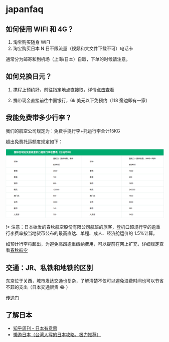 # japanfaq

## 如何使用 WIFI 和 4G？

1. 淘宝购买随身 WIFI
2. 淘宝购买日本 N 日不限流量（视频和大文件下载不可）电话卡

通常分为邮寄和到机场（上海/日本）自取，下单的时候请注意。

## 如何兑换日元？

1. 携程上预约好，前往指定地点直接取，详情[点击查看](https://m.ctrip.com/webapp/forex/index?bid=151&ts=1503882082063)

2. 携带现金直接前往中国银行，6k 美元以下免预约（118 旁边即有一家）

## 我能免费带多少行李？

我们的航空公司规定为：免费手提行李+托运行李合计15KG

超出免费托运额度规定如下：

![overload](/overload.png)

!> 注意：日本始发的春秋航空股份有限公司航班的旅客，登机口超规行李的逾重行李费率按当地货币公布的最高直达、单程、成人、经济舱运价的 1.5%计算。

如预计行李将超出，为避免高昂逾重缴纳费用，可以提前在网上扩充，详细规定查看[春秋航空](https://flights.ch.com/baggage-rule)

## 交通：JR、私铁和地铁的区别

东京位于关西，城市发达交通也复杂，了解清楚不仅可以避免浪费时间也可以节省不菲的支出（日本交通很贵 😂 ）

[传送门](http://lazyjapan.com/regions/kansai/transport/difference/)

## 了解日本

- [知乎周刊 - 日本有意思](https://www.zhihu.com/publications/book/19552101)
- [懒游日本（台湾人写的日本攻略，极力推荐）](http://lazyjapan.com/)


